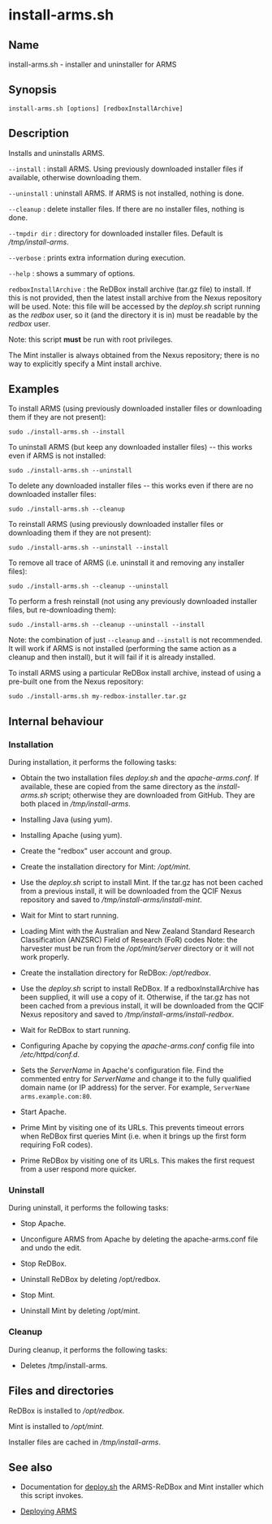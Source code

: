 # install-arms.sh

## Name

install-arms.sh - installer and uninstaller for ARMS

## Synopsis

    install-arms.sh [options] [redboxInstallArchive]

## Description

Installs and uninstalls ARMS.

`--install`
: install ARMS. Using previously downloaded installer files if
  available, otherwise downloading them.

`--uninstall`
: uninstall ARMS. If ARMS is not installed, nothing is done.

`--cleanup`
: delete installer files. If there are no installer files, nothing is done.

`--tmpdir dir`
: directory for downloaded installer files. Default is _/tmp/install-arms_.

`--verbose`
: prints extra information during execution.

`--help`
: shows a summary of options.

`redboxInstallArchive`
: the ReDBox install archive (tar.gz file) to install. If this is not
  provided, then the latest install archive from the Nexus repository
  will be used. Note: this file will be accessed by the _deploy.sh_
  script running as the _redbox_ user, so it (and the directory it is in)
  must be readable by the _redbox_ user.

Note: this script **must** be run with root privileges.

The Mint installer is always obtained from the Nexus repository; there
is no way to explicitly specify a Mint install archive.


## Examples

To install ARMS (using previously downloaded installer files or
downloading them if they are not present):

    sudo ./install-arms.sh --install

To uninstall ARMS (but keep any downloaded installer files) -- this
works even if ARMS is not installed:

    sudo ./install-arms.sh --uninstall

To delete any downloaded installer files -- this works even if there
are no downloaded installer files:

    sudo ./install-arms.sh --cleanup

To reinstall ARMS (using previously downloaded installer files or
downloading them if they are not present):

    sudo ./install-arms.sh --uninstall --install

To remove all trace of ARMS (i.e. uninstall it and removing any
installer files):

    sudo ./install-arms.sh --cleanup --uninstall

To perform a fresh reinstall (not using any previously downloaded
installer files, but re-downloading them):

    sudo ./install-arms.sh --cleanup --uninstall --install

Note: the combination of just `--cleanup` and `--install` is not
recommended. It will work if ARMS is not installed (performing the
same action as a cleanup and then install), but it will fail if it is
already installed.

To install ARMS using a particular ReDBox install archive, instead
of using a pre-built one from the Nexus repository:

    sudo ./install-arms.sh my-redbox-installer.tar.gz


## Internal behaviour

### Installation

During installation, it performs the following tasks:

- Obtain the two installation files _deploy.sh_ and the
  _apache-arms.conf_. If available, these are copied from the same
  directory as the _install-arms.sh_ script; otherwise they are
  downloaded from GitHub. They are both placed in _/tmp/install-arms_.

- Installing Java (using yum).

- Installing Apache (using yum).

- Create the "redbox" user account and group.

- Create the installation directory for Mint: _/opt/mint_.

- Use the _deploy.sh_ script to install Mint. If the tar.gz has not
  been cached from a previous install, it will be downloaded from the
  QCIF Nexus repository and saved to _/tmp/install-arms/install-mint_.

- Wait for Mint to start running.

- Loading Mint with the Australian and New Zealand Standard Research
  Classification (ANZSRC) Field of Research (FoR) codes
  Note: the harvester must be run from the _/opt/mint/server_ directory
  or it will not work properly.

- Create the installation directory for ReDBox: _/opt/redbox_.

- Use the _deploy.sh_ script to install ReDBox. If a
  redboxInstallArchive has been supplied, it will use a copy of
  it. Otherwise, if the tar.gz has not been cached from a previous
  install, it will be downloaded from the QCIF Nexus repository and
  saved to _/tmp/install-arms/install-redbox_.

- Wait for ReDBox to start running.

- Configuring Apache by copying the _apache-arms.conf_ config file
  into _/etc/httpd/conf.d_.

- Sets the _ServerName_ in Apache's configuration file.
  Find the commented entry for _ServerName_ and change it to the fully
  qualified domain name (or IP address) for the server. For example,
  `ServerName arms.example.com:80`.

- Start Apache.

- Prime Mint by visiting one of its URLs.
  This prevents timeout errors when ReDBox first queries Mint (i.e.
  when it brings up the first form requiring FoR codes).

- Prime ReDBox by visiting one of its URLs.
  This makes the first request from a user respond more quicker.

### Uninstall

During uninstall, it performs the following tasks:

- Stop Apache.
- Unconfigure ARMS from Apache by deleting the apache-arms.conf file and undo the edit.

- Stop ReDBox.
- Uninstall ReDBox by deleting /opt/redbox.

- Stop Mint.
- Uninstall Mint by deleting /opt/mint.

### Cleanup

During cleanup, it performs the following tasks:

- Deletes /tmp/install-arms.


## Files and directories

ReDBox is installed to _/opt/redbox_.

Mint is installed to _/opt/mint_.

Installer files are cached in _/tmp/install-arms_.

## See also

* Documentation for [deploy.sh](deploy.md) the ARMS-ReDBox and Mint installer which this script invokes.

* [Deploying ARMS](../../doc/deployment.md)
